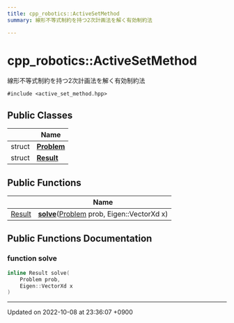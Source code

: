 ```yaml
---
title: cpp_robotics::ActiveSetMethod
summary: 線形不等式制約を持つ2次計画法を解く有効制約法 

---
```


# cpp_robotics::ActiveSetMethod



線形不等式制約を持つ2次計画法を解く有効制約法 


`#include <active_set_method.hpp>`

## Public Classes

|                | Name           |
| -------------- | -------------- |
| struct | **[Problem](/cpp_robotics/doxybook/Classes/structcpp__robotics_1_1ActiveSetMethod_1_1Problem/)**  |
| struct | **[Result](/cpp_robotics/doxybook/Classes/structcpp__robotics_1_1ActiveSetMethod_1_1Result/)**  |

## Public Functions

|                | Name           |
| -------------- | -------------- |
| [Result](/cpp_robotics/doxybook/Classes/structcpp__robotics_1_1ActiveSetMethod_1_1Result/) | **[solve](/cpp_robotics/doxybook/Classes/classcpp__robotics_1_1ActiveSetMethod/#function-solve)**([Problem](/cpp_robotics/doxybook/Classes/structcpp__robotics_1_1ActiveSetMethod_1_1Problem/) prob, Eigen::VectorXd x) |

## Public Functions Documentation

### function solve

```cpp
inline Result solve(
    Problem prob,
    Eigen::VectorXd x
)
```


-------------------------------

Updated on 2022-10-08 at 23:36:07 +0900